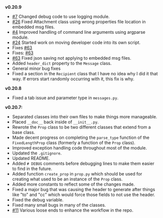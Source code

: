 **v0.20.9**
* [#7](https://github.com/Syncurity/msg-extractor/issues/7) Changed debug code to use logging module.
* [#26](https://github.com/Syncurity/msg-extractor/issues/26) Fixed Attachment class using wrong properties file location in embedded msg files.
* [#4](https://github.com/Syncurity/msg-extractor/issues/4) Improved handling of command line arguments using argparse module.
* [#24](https://github.com/Syncurity/msg-extractor/issues/24) Started work on moving developer code into its own script.
* Fixes [#63](https://github.com/mattgwwalker/msg-extractor/issues/63)
* Fixes: [#63](https://github.com/mattgwwalker/msg-extractor/issues/63)
* [#63](https://github.com/mattgwwalker/msg-extractor/issues/63) Fixed json saving not applying to embedded msg files.
* Added `header_dict` property to the `Message` class.
* General minor bug fixes
* Fixed a section in the `Recipient` class that I have no idea why I did it that way. If errors start randomly occurring with it, this fix is why.

**v0.20.8**
* Fixed a tab issue and parameter type in `messages.py`.


**v0.20.7:**

* Separated classes into their own files to make things more manageable.
* Placed `__doc__` back inside of `__init__.py`.
* Rewrote the `Prop` class to be two different classes that extend from a base class.
* Made decent progress on completing the `parse_type` function of the `FixedLengthProp` class (formerly a function of the `Prop` class).
* Improved exception handling code throughout most of the module.
* Updated the `.gitignore`.
* Updated README.
* Added `# DEBUG` comments before debugging lines to make them easier to find in the future.
* Added function `create_prop` in `prop.py` which should be used for creating what used to be an instance of the `Prop` class.
* Added more constants to reflect some of the changes made.
* Fixed a major bug that was causing the header to generate after things like "to" and "cc" which would force those fields to not use the header.
* Fixed the debug variable.
* Fixed many small bugs in many of the classes.
* [#11](https://github.com/Syncurity/msg-extractor/issues/11) Various loose ends to enhance the workflow in the repo.
